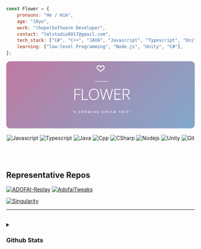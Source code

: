 ```js
const Flower = {
    pronouns: "He / Him",
    age: "18yo",
    work: "(hope)Software Developer",
    contact: "lmlstudio0917@gmail.com",
    tech_stack: ["C#", "C++", "JAVA", "Javascript", "Typescript", "Unity", "Node.js", "GIT"],
    learning: ["low-level Programming", "Node.js", "Unity", "C#"],
};
```


![banner](https://github.com/NoBrain0917/NoBrain0917/blob/master/profile2.png?raw=true)
<div align="center">
    
![Javascript](https://img.shields.io/badge/Javascript-F0DB4F?style=for-the-badge&labelColor=black&logo=javascript&logoColor=F0DB4F)
![Typescript](https://img.shields.io/badge/Typescript-007acc?style=for-the-badge&labelColor=black&logo=typescript&logoColor=007acc)
![Java](https://img.shields.io/badge/Java-00758f?style=for-the-badge&labelColor=black&logo=CoffeeScript&logoColor=00758f)
![Cpp](https://img.shields.io/badge/C++-00599C?style=for-the-badge&labelColor=black&logo=cplusplus&logoColor=00599C)
![CSharp](https://img.shields.io/badge/C%23-512BD4?style=for-the-badge&labelColor=black&logo=csharp&logoColor=512BD4)
![Nodejs](https://img.shields.io/badge/Nodejs-3C873A?style=for-the-badge&labelColor=black&logo=node.js&logoColor=3C873A)
![Unity](https://img.shields.io/badge/Unity-000000?style=for-the-badge&logo=unity&logoColor=white)
![Git](https://img.shields.io/badge/Git-F05032?style=for-the-badge&logo=git&logoColor=white)

</div>

<br>
<br>

## Representative Repos
[![ADOFAI-Replay](https://github-readme-stats.vercel.app/api/pin/?username=ADOFAI-gg&repo=ADOFAI-Replay&border_color=7F3FBF&bg_color=0D1117&title_color=C9D1D9&text_color=8B949E&icon_color=7F3FBF)](https://github.com/ADOFAI-gg/ADOFAI-Replay)
[![AdofaiTweaks](https://github-readme-stats.vercel.app/api/pin/?username=PizzaLovers007&repo=AdofaiTweaks&border_color=7F3FBF&bg_color=0D1117&title_color=C9D1D9&text_color=8B949E&icon_color=7F3FBF)](https://github.com/PizzaLovers007/AdofaiTweaks)
<!-- [![Al Siam Readme](https://github-readme-stats.vercel.app/api/pin/?username=alsiam&repo=alsiam&border_color=7F3FBF&bg_color=0D1117&title_color=C9D1D9&text_color=8B949E&icon_color=7F3FBF)](https://github.com/alsiam/alsiam) -->
[![Singularity](https://github-readme-stats.vercel.app/api/pin/?username=NoBrain0917&repo=Singularity&border_color=7F3FBF&bg_color=0D1117&title_color=C9D1D9&text_color=8B949E&icon_color=7F3FBF)](https://github.com/NoBrain0917/Singularity)

---

<br>
<details>
<summary>
   <h3>Github Stats</h3>
</summary>
<br>

<div align="center">

<a> 
    <a href="https://github.com/NoBrain0917"><img alt="Flower's Github Stats" src="https://denvercoder1-github-readme-stats.vercel.app/api?username=NoBrain0917&show_icons=true&count_private=true&theme=react&border_color=7F3FBF&bg_color=0D1117&title_color=F85D7F&icon_color=F8D866" height="192px" width="49.5%"/></a>
  <a href="https://github.com/NoBrain0917"><img alt="Flower's Top Languages" src="https://denvercoder1-github-readme-stats.vercel.app/api/top-langs/?username=NoBrain0917&langs_count=8&layout=compact&theme=react&border_color=7F3FBF&bg_color=0D1117&title_color=F85D7F&icon_color=F8D866" height="192px" width="49.5%"/></a>
  <br/>
</a>

<br>

[![asdf](https://github-profile-trophy.vercel.app/?username=nobrain0917&theme=onestar)]()<br><br>

</div>
